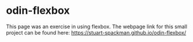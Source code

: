 # odin-flexbox

This page was an exercise in using flexbox. The webpage link for this small project can be found here: https://stuart-spackman.github.io/odin-flexbox/